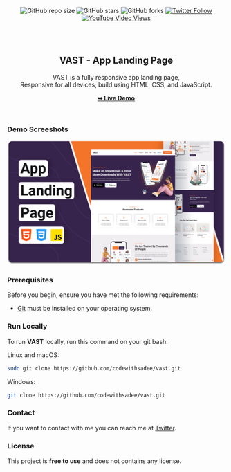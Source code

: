 <div align="center">
  
  ![GitHub repo size](https://img.shields.io/github/repo-size/codewithsadee/vast)
  ![GitHub stars](https://img.shields.io/github/stars/codewithsadee/vast?style=social)
  ![GitHub forks](https://img.shields.io/github/forks/codewithsadee/vast?style=social)
  [![Twitter Follow](https://img.shields.io/twitter/follow/codewithsadee?style=social)](https://twitter.com/intent/follow?screen_name=codewithsadee)
  [![YouTube Video Views](https://img.shields.io/youtube/views/igNpJ21Hglk?style=social)](https://youtu.be/igNpJ21Hglk)

  <br />
  <br />

  <h2 align="center">VAST - App Landing Page</h2>

  VAST is a fully responsive app landing page, <br />Responsive for all devices, build using HTML, CSS, and JavaScript.

  <a href="https://codewithsadee.github.io/vast/"><strong>➥ Live Demo</strong></a>

</div>

<br />

### Demo Screeshots

![VAST Desktop Demo](./readme-images/desktop.png "Desktop Demo")

### Prerequisites

Before you begin, ensure you have met the following requirements:

* [Git](https://git-scm.com/downloads "Download Git") must be installed on your operating system.

### Run Locally

To run **VAST** locally, run this command on your git bash:

Linux and macOS:

```bash
sudo git clone https://github.com/codewithsadee/vast.git
```

Windows:

```bash
git clone https://github.com/codewithsadee/vast.git
```

### Contact

If you want to contact with me you can reach me at [Twitter](https://www.twitter.com/codewithsadee).

### License

This project is **free to use** and does not contains any license.

